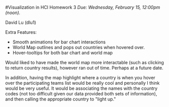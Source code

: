 #Visualization in HCI Homework 3
*Due: Wednesday, February 15, 12:00pm (noon).*

David Lu (dlu1)

Extra Features:
* Smooth animations for bar chart interactions
* World Map outlines and pops out countries when hovered over.
* Hover-tooltips for both bar chart and world map

Would liked to have made the world map more interactable (such as clicking to return country results), however ran out of time.  Perhaps at a future date.

In addition, having the map highlight where a country is when you hover over the participating teams list would be really cool and personally I think would be very useful.  It would be associating the names with the country codes (not too difficult given our data provided both sets of information), and then calling the appropriate country to "light up."


